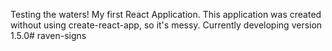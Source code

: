 Testing the waters! 
My first React Application.
This application was created without using create-react-app, so it's messy.
Currently developing version 1.5.0# raven-signs

